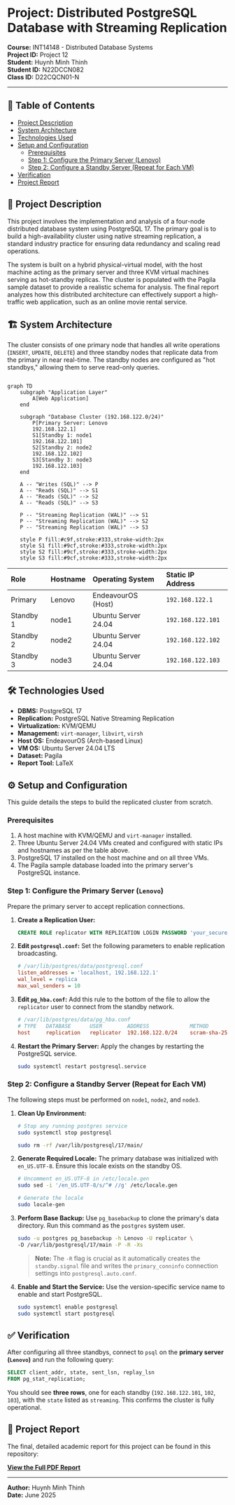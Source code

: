 # Project: Distributed PostgreSQL Database with Streaming Replication

**Course:** INT14148 - Distributed Database Systems  
**Project ID:** Project 12  
**Student:** Huynh Minh Thinh  
**Student ID:** N22DCCN082  
**Class ID:** D22CQCN01-N

---

## 📖 Table of Contents

- [Project Description](#-project-description)
- [System Architecture](#-system-architecture)
- [Technologies Used](#-technologies-used)
- [Setup and Configuration](#-setup-and-configuration)
  - [Prerequisites](#prerequisites)
  - [Step 1: Configure the Primary Server (Lenovo)](#step-1-configure-the-primary-server-lenovo)
  - [Step 2: Configure a Standby Server (Repeat for Each VM)](#step-2-configure-a-standby-server-repeat-for-each-vm)
- [Verification](#-verification)
- [Project Report](#-project-report)

## 📝 Project Description

This project involves the implementation and analysis of a four-node distributed database system using PostgreSQL 17. The primary goal is to build a high-availability cluster using native streaming replication, a standard industry practice for ensuring data redundancy and scaling read operations.

The system is built on a hybrid physical-virtual model, with the host machine acting as the primary server and three KVM virtual machines serving as hot-standby replicas. The cluster is populated with the Pagila sample dataset to provide a realistic schema for analysis. The final report analyzes how this distributed architecture can effectively support a high-traffic web application, such as an online movie rental service.

## 🏗️ System Architecture

The cluster consists of one primary node that handles all write operations (`INSERT`, `UPDATE`, `DELETE`) and three standby nodes that replicate data from the primary in near real-time. The standby nodes are configured as "hot standbys," allowing them to serve read-only queries.

```mermaid

graph TD
    subgraph "Application Layer"
        A[Web Application]
    end

    subgraph "Database Cluster (192.168.122.0/24)"
        P[Primary Server: Lenovo
        192.168.122.1]
        S1[Standby 1: node1
        192.168.122.101]
        S2[Standby 2: node2
        192.168.122.102]
        S3[Standby 3: node3
        192.168.122.103]
    end

    A -- "Writes (SQL)" --> P
    A -- "Reads (SQL)" --> S1
    A -- "Reads (SQL)" --> S2
    A -- "Reads (SQL)" --> S3

    P -- "Streaming Replication (WAL)" --> S1
    P -- "Streaming Replication (WAL)" --> S2
    P -- "Streaming Replication (WAL)" --> S3

    style P fill:#c9f,stroke:#333,stroke-width:2px
    style S1 fill:#9cf,stroke:#333,stroke-width:2px
    style S2 fill:#9cf,stroke:#333,stroke-width:2px
    style S3 fill:#9cf,stroke:#333,stroke-width:2px

```

| Role      | Hostname | Operating System    | Static IP Address |
| :-------- | :------- | :------------------ | :---------------- |
| Primary   | Lenovo   | EndeavourOS (Host)  | `192.168.122.1`   |
| Standby 1 | node1    | Ubuntu Server 24.04 | `192.168.122.101` |
| Standby 2 | node2    | Ubuntu Server 24.04 | `192.168.122.102` |
| Standby 3 | node3    | Ubuntu Server 24.04 | `192.168.122.103` |

## 🛠️ Technologies Used

- **DBMS:** PostgreSQL 17
- **Replication:** PostgreSQL Native Streaming Replication
- **Virtualization:** KVM/QEMU
- **Management:** `virt-manager`, `libvirt`, `virsh`
- **Host OS:** EndeavourOS (Arch-based Linux)
- **VM OS:** Ubuntu Server 24.04 LTS
- **Dataset:** Pagila
- **Report Tool:** LaTeX

## ⚙️ Setup and Configuration

This guide details the steps to build the replicated cluster from scratch.

### Prerequisites

1.  A host machine with KVM/QEMU and `virt-manager` installed.
2.  Three Ubuntu Server 24.04 VMs created and configured with static IPs and hostnames as per the table above.
3.  PostgreSQL 17 installed on the host machine and on all three VMs.
4.  The Pagila sample database loaded into the primary server's PostgreSQL instance.

### Step 1: Configure the Primary Server (`Lenovo`)

Prepare the primary server to accept replication connections.

1.  **Create a Replication User:**

    ```sql
    CREATE ROLE replicator WITH REPLICATION LOGIN PASSWORD 'your_secure_password';
    ```

2.  **Edit `postgresql.conf`:**
    Set the following parameters to enable replication broadcasting.

    ```ini
    # /var/lib/postgres/data/postgresql.conf
    listen_addresses = 'localhost, 192.168.122.1'
    wal_level = replica
    max_wal_senders = 10
    ```

3.  **Edit `pg_hba.conf`:**
    Add this rule to the bottom of the file to allow the `replicator` user to connect from the standby network.

    ```ini
    # /var/lib/postgres/data/pg_hba.conf
    # TYPE   DATABASE      USER        ADDRESS             METHOD
    host     replication   replicator  192.168.122.0/24    scram-sha-256
    ```

4.  **Restart the Primary Server:**
    Apply the changes by restarting the PostgreSQL service.

    ```bash
    sudo systemctl restart postgresql.service
    ```

### Step 2: Configure a Standby Server (Repeat for Each VM)

The following steps must be performed on `node1`, `node2`, and `node3`.

1.  **Clean Up Environment:**

    ```bash
    # Stop any running postgres service
    sudo systemctl stop postgresql

    sudo rm -rf /var/lib/postgresql/17/main/
    ```

2.  **Generate Required Locale:**
    The primary database was initialized with `en_US.UTF-8`. Ensure this locale exists on the standby OS.

    ```bash
    # Uncomment en_US.UTF-8 in /etc/locale.gen
    sudo sed -i '/en_US.UTF-8/s/^# //g' /etc/locale.gen

    # Generate the locale
    sudo locale-gen
    ```

3.  **Perform Base Backup:**
    Use `pg_basebackup` to clone the primary's data directory. Run this command as the `postgres` system user.

    ```bash
    sudo -u postgres pg_basebackup -h Lenovo -U replicator \
    -D /var/lib/postgresql/17/main -P -R -Xs
    ```

    > **Note:** The `-R` flag is crucial as it automatically creates the `standby.signal` file and writes the `primary_conninfo` connection settings into `postgresql.auto.conf`.


4.  **Enable and Start the Service:**
    Use the version-specific service name to enable and start PostgreSQL.

    ```bash
    sudo systemctl enable postgresql
    sudo systemctl start postgresql
    ```

## ✅ Verification

After configuring all three standbys, connect to `psql` on the **primary server (`Lenovo`)** and run the following query:

```sql
SELECT client_addr, state, sent_lsn, replay_lsn
FROM pg_stat_replication;
```

You should see **three rows**, one for each standby (`192.168.122.101`, `102`, `103`), with the `state` listed as `streaming`. This confirms the cluster is fully operational.

## 📄 Project Report

The final, detailed academic report for this project can be found in this repository:

[**View the Full PDF Report**](./LiteratureReviewTemplate_INT1414.pdf)

---

**Author:** Huynh Minh Thinh  
**Date:** June 2025
